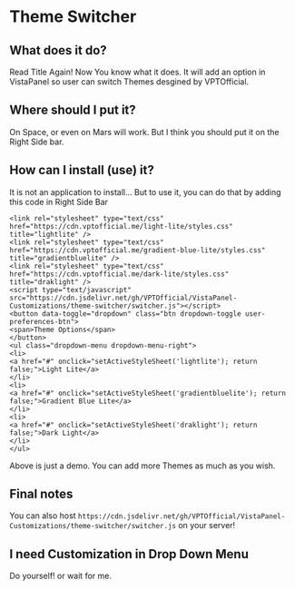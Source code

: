 # Theme Switcher

## What does it do?
Read Title Again! Now You know what it does. It will add an option in VistaPanel so user can switch Themes desgined by VPTOfficial.

## Where should I put it?
On Space, or even on Mars will work. But I think you should put it on the Right Side bar.

## How can I install (use) it?
It is not an application to install... But to use it, you can do that by adding this code in Right Side Bar
```
<link rel="stylesheet" type="text/css" href="https://cdn.vptofficial.me/light-lite/styles.css" title="lightlite" />
<link rel="stylesheet" type="text/css" href="https://cdn.vptofficial.me/gradient-blue-lite/styles.css" title="gradientbluelite" />
<link rel="stylesheet" type="text/css" href="https://cdn.vptofficial.me/dark-lite/styles.css" title="draklight" />
<script type="text/javascript" src="https://cdn.jsdelivr.net/gh/VPTOfficial/VistaPanel-Customizations/theme-switcher/switcher.js"></script>
<button data-toggle="dropdown" class="btn dropdown-toggle user-preferences-btn">
<span>Theme Options</span>
</button>
<ul class="dropdown-menu dropdown-menu-right">
<li>
<a href="#" onclick="setActiveStyleSheet('lightlite'); return false;">Light Lite</a>
</li>
<li>
<a href="#" onclick="setActiveStyleSheet('gradientbluelite'); return false;">Gradient Blue Lite</a>
</li>
<li>
<a href="#" onclick="setActiveStyleSheet('draklight'); return false;">Dark Light</a>
</li>
</ul>
 ```
  Above is just a demo. You can add more Themes as much as you wish.
  
  ## Final notes
  You can also host ```https://cdn.jsdelivr.net/gh/VPTOfficial/VistaPanel-Customizations/theme-switcher/switcher.js``` on your server!
  ## I need Customization in Drop Down Menu
  Do yourself! or wait for me.
